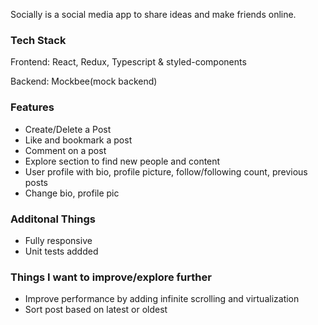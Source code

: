 Socially is a social media app to share ideas and make friends online.


### [](https://github.com/suryxks/Socially#tech-stack)Tech Stack

Frontend: React, Redux, Typescript & styled-components

Backend: Mockbee(mock backend)

### [](https://github.com/suryxks/Socially#features)Features

-   Create/Delete a Post
-   Like and bookmark a post
-   Comment on a post
-   Explore section to find new people and content
-   User profile with bio, profile picture, follow/following count, previous posts
-   Change bio, profile pic

### [](https://github.com/suryxks/Socially#additonal-things)Additonal Things

-   Fully responsive
-   Unit tests addded

### [](https://github.com/suryxks/Socially#things-i-want-to-improveexplore-further)Things I want to improve/explore further
-   Improve performance by adding infinite scrolling and virtualization
-   Sort post based on latest or oldest
